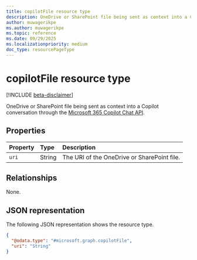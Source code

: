 ```yaml
---
title: copilotFile resource type
description: OneDrive or SharePoint file being sent as context into a Copilot conversation through the Microsoft 365 Copilot Chat API.
author: muwagerikpe
ms.author: muwagerikpe
ms.topic: reference
ms.date: 09/29/2025
ms.localizationpriority: medium
doc_type: resourcePageType
---
```


# copilotFile resource type

[!INCLUDE [beta-disclaimer](../../../includes/beta-disclaimer.md)]

OneDrive or SharePoint file being sent as context into a Copilot conversation through the [Microsoft 365 Copilot Chat API](../copilotroot-conversations.md).

## Properties

| Property       | Type   | Description                                                    |
|:---------------|:-------|:---------------------------------------------------------------|
| `uri` | String | The URI of the OneDrive or SharePoint file. |

## Relationships

None.

## JSON representation

The following JSON representation shows the resource type.

```json
{
  "@odata.type": "#microsoft.graph.copilotFile",
  "uri": "String"
}
```
